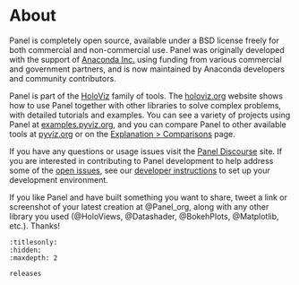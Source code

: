 # About

Panel is completely open source, available under a BSD license freely for both commercial and non-commercial use. Panel was originally developed with the support of [Anaconda Inc.](https://anaconda.com) using funding from various commercial and government partners, and is now maintained by Anaconda developers and community contributors.

Panel is part of the [HoloViz](https://holoviz.org) family of tools. The [holoviz.org](https://holoviz.org) website shows how to use Panel together with other libraries to solve complex problems, with detailed tutorials and examples. You can see a variety of projects using Panel at [examples.pyviz.org](https://examples.pyviz.org), and you can compare Panel to other available tools at [pyviz.org](https://pyviz.org) or on the [Explanation > Comparisons](../explanation/comparisons.md) page.

If you have any questions or usage issues visit the [Panel Discourse](https://discourse.holoviz.org/c/panel/) site. If you are interested in contributing to Panel development to help address some of the [open issues](https://github.com/holoviz/panel/issues), see our [developer instructions](https://pyviz-dev.github.io/panel/developer_guide/index.html) to set up your development environment.

If you like Panel and have built something you want to share, tweet a link or screenshot of your latest creation at @Panel_org, along with any other library you used (@HoloViews, @Datashader, @BokehPlots, @Matplotlib, etc.). Thanks!


```{toctree}
:titlesonly:
:hidden:
:maxdepth: 2

releases
```
